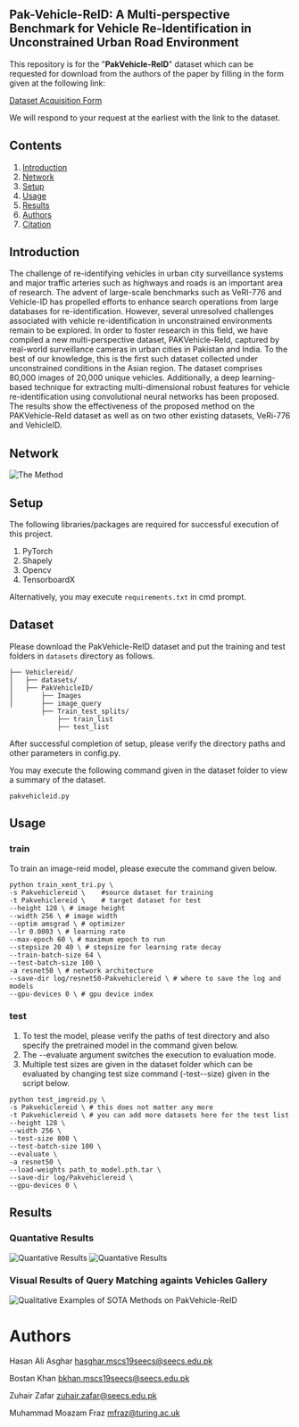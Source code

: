 ## Pak-Vehicle-ReID: A Multi-perspective Benchmark for Vehicle Re-Identification in Unconstrained Urban Road Environment
This repository is for the "**PakVehicle-ReID**" dataset which can be requested for download from the authors of the paper by filling in the form given at the following link: 

[Dataset Acquisition Form](https://docs.google.com/forms/d/e/1FAIpQLSdSwCp2GEXFudaGpDzRpwcBQyAioBFTXAbzKZRfq-XaWNppPg/viewform)

We will respond to your request at the earliest with the link to the dataset.

## Contents
1. [Introduction](#introduction)
2. [Network](#network)
3. [Setup](#setup)
4. [Usage](#usage)
5. [Results](#results)
6. [Authors](#authors)
7. [Citation](#citation)

## Introduction
The challenge of re-identifying vehicles in urban city surveillance systems and major traffic arteries such as highways and roads is an important area of research. The advent of large-scale benchmarks such as VeRI-776 and Vehicle-ID has propelled efforts to enhance search operations from large databases for re-identification. However, several unresolved challenges associated with vehicle re-identification in unconstrained environments remain to be explored. In order to foster research in this field, we have compiled a new multi-perspective dataset, PAKVehicle-ReId, captured by real-world surveillance cameras in urban cities in Pakistan and India. To the best of our knowledge, this is the first such dataset collected under unconstrained conditions in the Asian region. The dataset comprises 80,000 images of 20,000 unique vehicles. Additionally, a deep learning-based technique for extracting multi-dimensional robust features for vehicle re-identification using convolutional neural networks has been proposed. The results show the effectiveness of the proposed method on the PAKVehicle-ReId dataset as well as on two other existing datasets, VeRi-776 and VehicleID. 

## Network 
![The Method](docs/architecure.jpg)


## Setup
The following libraries/packages are required for successful execution of this project.

  1. PyTorch
  2. Shapely
  3. Opencv
  4. TensorboardX

Alternatively, you may execute `requirements.txt` in cmd prompt.

## Dataset

Please download the PakVehicle-ReID dataset and put the training and test folders in `datasets` directory as follows.
```
├── Vehiclereid/
│   ├── datasets/                  
│   ├── PakVehicleID/                   
│       ├── Images 
│       ├── image_query
        ├── Train_test_splits/
            ├── train_list 
            ├── test_list

``` 

After successful completion of setup, please verify the directory paths and other parameters in config.py.

You may execute the following command given in the dataset folder to view a summary of the dataset.
```
pakvehicleid.py
```


## Usage
### train
To train an image-reid model, please execute the command given below.  
```
python train_xent_tri.py \
-s Pakvehiclereid \    #source dataset for training
-t Pakvehiclereid \    # target dataset for test
--height 128 \ # image height
--width 256 \ # image width
--optim amsgrad \ # optimizer
--lr 0.0003 \ # learning rate
--max-epoch 60 \ # maximum epoch to run
--stepsize 20 40 \ # stepsize for learning rate decay
--train-batch-size 64 \
--test-batch-size 100 \
-a resnet50 \ # network architecture
--save-dir log/resnet50-Pakvehiclereid \ # where to save the log and models
--gpu-devices 0 \ # gpu device index
```
### test
1. To test the model, please verify the paths of test directory and also specify the pretrained model in the command given below. 
2. The --evaluate argument switches the execution to evaluation mode.
3. Multiple test sizes are given in the dataset folder which can be evaluated by changing test size command (-test--size) given in the script below.
```
python test_imgreid.py \
-s Pakvehiclereid \ # this does not matter any more
-t Pakvehiclereid \ # you can add more datasets here for the test list
--height 128 \
--width 256 \
--test-size 800 \
--test-batch-size 100 \
--evaluate \
-a resnet50 \
--load-weights path_to_model.pth.tar \
--save-dir log/Pakvehiclereid \
--gpu-devices 0 \
```
## Results

### Quantative Results
![Quantative Results](docs/table4.PNG)
![Quantative Results](docs/table5.PNG)
### Visual Results of Query Matching againts Vehicles Gallery 
![Qualitative Examples of SOTA Methods on PakVehicle-ReID](docs/result.png)

# Authors

Hasan Ali Asghar <hasghar.mscs19seecs@seecs.edu.pk>

Bostan Khan <bkhan.mscs19seecs@seecs.edu.pk>

Zuhair Zafar <zuhair.zafar@seecs.edu.pk>

Muhammad Moazam Fraz <mfraz@turing.ac.uk>

<!-- # Citation
- If you follow the code or ideas from our paper, please cite our paper:
```
``` -->
